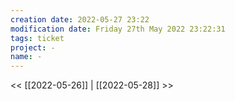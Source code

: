 ```yaml
---
creation date: 2022-05-27 23:22
modification date: Friday 27th May 2022 23:22:31
tags: ticket
project: -
name: -
---
```


<< [[2022-05-26]] | [[2022-05-28]] >> 